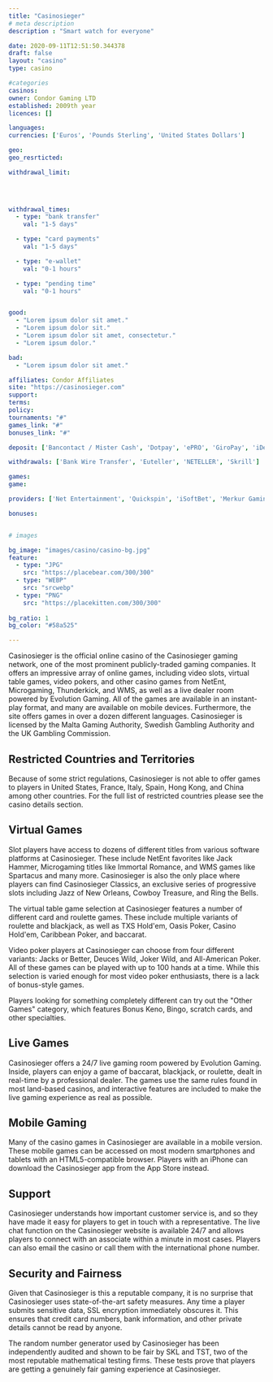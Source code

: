 ```yaml
---
title: "Casinosieger"
# meta description
description : "Smart watch for everyone"

date: 2020-09-11T12:51:50.344378
draft: false
layout: "casino" 
type: casino

#categories
casinos: 
owner: Condor Gaming LTD
established: 2009th year
licences: []

languages: 
currencies: ['Euros', 'Pounds Sterling', 'United States Dollars']

geo: 
geo_resrticted: 

withdrawal_limit:

  
  

withdrawal_times:
  - type: "bank transfer"
    val: "1-5 days"

  - type: "card payments"
    val: "1-5 days"

  - type: "e-wallet"
    val: "0-1 hours"

  - type: "pending time"
    val: "0-1 hours"


good:
  - "Lorem ipsum dolor sit amet."
  - "Lorem ipsum dolor sit."
  - "Lorem ipsum dolor sit amet, consectetur."
  - "Lorem ipsum dolor."

bad:
  - "Lorem ipsum dolor sit amet."

affiliates: Condor Affiliates
site: "https://casinosieger.com"
support: 
terms:
policy:
tournaments: "#"
games_link: "#"
bonuses_link: "#"

deposit: ['Bancontact / Mister Cash', 'Dotpay', 'ePRO', 'GiroPay', 'iDeal', 'Klarna', 'MasterCard', 'MonetaRU', 'paysafecard', 'Paytrail', 'QIWI Visa Virtual', 'Trustly', 'TrustPay', 'Visa', 'WebMoney']

withdrawals: ['Bank Wire Transfer', 'Euteller', 'NETELLER', 'Skrill']

games: 
game:

providers: ['Net Entertainment', 'Quickspin', 'iSoftBet', 'Merkur Gaming', 'Oryx', 'Gamomat', 'Kalamba', 'Bally Wulff']

bonuses:


# images

bg_image: "images/casino/casino-bg.jpg"  
feature:
  - type: "JPG" 
    src: "https://placebear.com/300/300"
  - type: "WEBP"
    src: "srcwebp"
  - type: "PNG"
    src: "https://placekitten.com/300/300"  
 
bg_ratio: 1 
bg_color: "#58a525"  

---
```


Casinosieger is the official online casino of the Casinosieger gaming network, one of the most prominent publicly-traded gaming companies. It offers an impressive array of online games, including video slots, virtual table games, video pokers, and other casino games from NetEnt, Microgaming, Thunderkick, and WMS, as well as a live dealer room powered by Evolution Gaming. All of the games are available in an instant-play format, and many are available on mobile devices. Furthermore, the site offers games in over a dozen different languages. Casinosieger is licensed by the Malta Gaming Authority, Swedish Gambling Authority and the UK Gambling Commission.

## Restricted Countries and Territories
Because of some strict regulations, Casinosieger is not able to offer games to players in United States, France, Italy, Spain, Hong Kong, and China among other countries. For the full list of restricted countries please see the casino details section.

## Virtual Games
Slot players have access to dozens of different titles from various software platforms at Casinosieger. These include NetEnt favorites like Jack Hammer, Microgaming titles like Immortal Romance, and WMS games like Spartacus and many more. Casinosieger is also the only place where players can find Casinosieger Classics, an exclusive series of progressive slots including Jazz of New Orleans, Cowboy Treasure, and Ring the Bells.

The virtual table game selection at Casinosieger features a number of different card and roulette games. These include multiple variants of roulette and blackjack, as well as TXS Hold'em, Oasis Poker, Casino Hold'em, Caribbean Poker, and baccarat.

Video poker players at Casinosieger can choose from four different variants: Jacks or Better, Deuces Wild, Joker Wild, and All-American Poker. All of these games can be played with up to 100 hands at a time. While this selection is varied enough for most video poker enthusiasts, there is a lack of bonus-style games.

Players looking for something completely different can try out the "Other Games" category, which features Bonus Keno, Bingo, scratch cards, and other specialties.

## Live Games
Casinosieger offers a 24/7 live gaming room powered by Evolution Gaming. Inside, players can enjoy a game of baccarat, blackjack, or roulette, dealt in real-time by a professional dealer. The games use the same rules found in most land-based casinos, and interactive features are included to make the live gaming experience as real as possible.

## Mobile Gaming
Many of the casino games in Casinosieger are available in a mobile version. These mobile games can be accessed on most modern smartphones and tablets with an HTML5-compatible browser. Players with an iPhone can download the Casinosieger app from the App Store instead.

## Support
Casinosieger understands how important customer service is, and so they have made it easy for players to get in touch with a representative. The live chat function on the Casinosieger website is available 24/7 and allows players to connect with an associate within a minute in most cases. Players can also email the casino or call them with the international phone number.

## Security and Fairness
Given that Casinosieger is this a reputable company, it is no surprise that Casinosieger uses state-of-the-art safety measures. Any time a player submits sensitive data, SSL encryption immediately obscures it. This ensures that credit card numbers, bank information, and other private details cannot be read by anyone.

The random number generator used by Casinosieger has been independently audited and shown to be fair by SKL and TST, two of the most reputable mathematical testing firms. These tests prove that players are getting a genuinely fair gaming experience at Casinosieger.